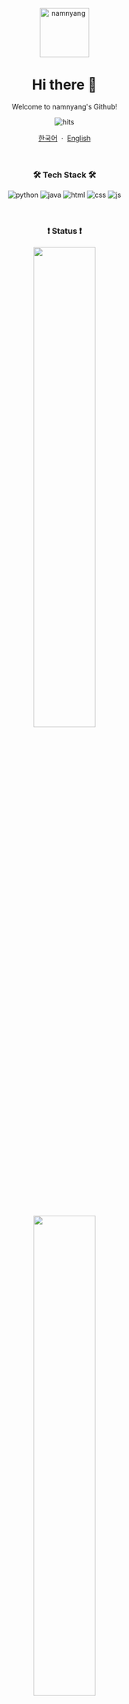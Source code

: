 <p align="center">
  <img width="100px" src="https://namnyang.live/assets/img/sample/d.png" align="center" alt="namnyang" />
  <h1 align="center">Hi there 👋</h2>
  <p align="center">Welcome to namnyang's Github!</p>
</p>

<p align="center">
  <img src="https://hits.seeyoufarm.com/api/count/incr/badge.svg?url=https%3A%2F%2Fgithub.com%2Fnamnyang&count_bg=%230A95FF&title_bg=%23555555&icon=github.svg&icon_color=%23E7E7E7&title=Hits&edge_flat=false" alt="hits"/>
</p>

<p align="center">
  <a href="/README_KR.md">한국어</a>
    &nbsp;·&nbsp;
  <a href="/README.md">English</a>
</p>

<br>

<h3 align="center">🛠 Tech Stack 🛠</h3>

<p align="center">
  <img src="https://img.shields.io/badge/Python-3776AB?style=flat-square&logoColor=white&logo=Python" alt="python"/>
  <img src="https://img.shields.io/badge/Java-007396?style=flat-square&logoColor=white&logo=Java" alt="java"/>
  <img src="https://img.shields.io/badge/HTML-E34F26?style=flat-square&logoColor=white&logo=HTML5" alt="html"/>
  <img src="https://img.shields.io/badge/CSS-1572B6?style=flat-square&logoColor=white&logo=CSS3" alt="css"/>
  <img src="https://img.shields.io/badge/JS-F7DF1E?style=flat-square&logoColor=white&logo=JavaScript" alt="js"/>
</p>

<br>

<h3 align="center"> ❗️ Status ❗️ </h3>

<p align="center">
  <img width="50%" src="https://github-readme-stats.vercel.app/api?username=namnyang&show_icons=true&count_private=true&theme=gotham&bg_color=0D1117"><br><br>
  <img width="50%" src="https://github-readme-stats.vercel.app/api/wakatime?username=namnyang&theme=gotham&bg_color=0D1117"><br><br>
  <img width="50%" src="https://github-readme-stats.vercel.app/api/top-langs/?username=namnyang&langs_count=100&theme=gotham&layout=compact&bg_color=0D1117"><br><br>
</p>

<br>

<h3 align="center"> 🎉 ME 🎉 </h3>

<p align="center">
  <a href="https://discord.com/users/690148325604720660"><img src="https://img.shields.io/badge/Discord-7289DA?style=for-the-badge&logoColor=white&logo=Discord" alt="Discord"/></a>
  <a href="mailto:namnyang0510@gmail.com"><img src="https://img.shields.io/badge/Gmail-EA4335?style=for-the-badge&logoColor=white&logo=CSS3" alt="Gmail"/></a>
  <a href="https://namnyang.live"><img src="https://img.shields.io/badge/Web-4285F4?style=for-the-badge&logoColor=white&logo=Google-Chrome" alt="web"/>
</p>
